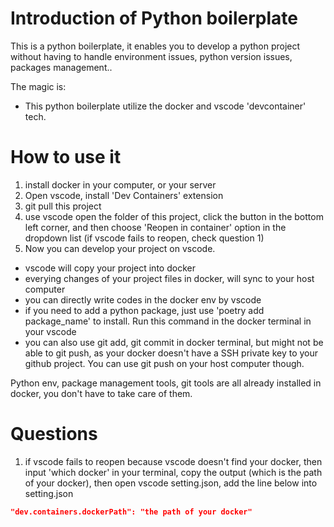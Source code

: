 # Introduction of Python boilerplate

This is a python boilerplate, it enables you to develop a python project without having to handle environment issues, python version issues, packages management..

The magic is:

- This python boilerplate utilize the docker and vscode 'devcontainer' tech.

# How to use it

1. install docker in your computer, or your server
2. Open vscode, install 'Dev Containers' extension
3. git pull this project
4. use vscode open the folder of this project, click the button in the bottom left corner, and then choose 'Reopen in container' option in the dropdown list (if vscode fails to reopen, check question 1)
5. Now you can develop your project on vscode.

- vscode will copy your project into docker
- everying changes of your project files in docker, will sync to your host computer
- you can directly write codes in the docker env by vscode
- if you need to add a python package, just use 'poetry add package_name' to install. Run this command in the docker terminal in your vscode
- you can also use git add, git commit in docker terminal, but might not be able to git push, as your docker doesn't have a SSH private key to your github project. You can use git push on your host computer though.

Python env, package management tools, git tools are all already installed in docker, you don't have to take care of them.

# Questions

1. if vscode fails to reopen because vscode doesn't find your docker, then input 'which docker' in your terminal, copy the output (which is the path of your docker), then open vscode setting.json, add the line below into setting.json

```json
"dev.containers.dockerPath": "the path of your docker"
```
